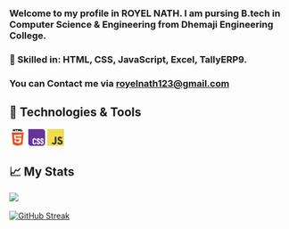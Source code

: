 ### Welcome to my profile in ROYEL NATH. I am pursing B.tech in Computer Science & Engineering from Dhemaji Engineering College.


### 💼 Skilled in: HTML, CSS, JavaScript, Excel, TallyERP9.

 ### You can Contact me via royelnath123@gmail.com


 ## 🔧 Technologies & Tools

<code><img height="30" src="https://raw.githubusercontent.com/github/explore/80688e429a7d4ef2fca1e82350fe8e3517d3494d/topics/html/html.png"></code>
<code><img height="30" src="https://raw.githubusercontent.com/github/explore/80688e429a7d4ef2fca1e82350fe8e3517d3494d/topics/css/css.png"></code>
<code><img height="30" src="https://raw.githubusercontent.com/github/explore/80688e429a7d4ef2fca1e82350fe8e3517d3494d/topics/javascript/javascript.png"></code>

 ## &#x1f4c8; My Stats

![](https://github.com/royelnath)


[![GitHub Streak](https://streak-stats.demolab.com?user=royel.nath&theme=github-light&date_format=M%20j%5B%2C%20Y%5D)](https://git.io/streak-stats)
